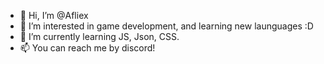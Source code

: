 - 👋 Hi, I’m @Afliex
- 👀 I’m interested in game development, and learning new launguages :D
- 🌱 I’m currently learning JS, Json, CSS.
- 📫 You can reach me by discord!

<!---
Afliex/Afliex is a ✨ special ✨ repository because its `README.md` (this file) appears on your GitHub profile.
You can click the Preview link to take a look at your changes.
--->
